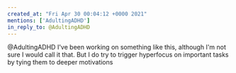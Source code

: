 ```yaml
---
created_at: "Fri Apr 30 00:04:12 +0000 2021"
mentions: ['AdultingADHD']
in_reply_to: @AdultingADHD
---
```


@AdultingADHD I've been working on something like this, although I'm not sure I would call it that. But I do try to trigger hyperfocus on important tasks by tying them to deeper motivations